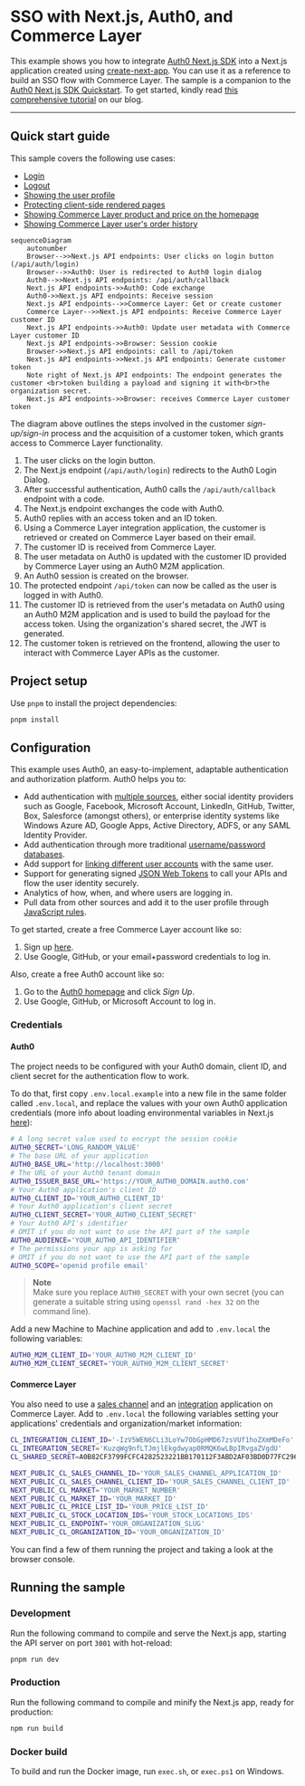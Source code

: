 # SSO with Next.js, Auth0, and Commerce Layer

This example shows you how to integrate [Auth0 Next.js SDK](https://github.com/auth0/nextjs-auth0) into a Next.js application created using [create-next-app](https://nextjs.org/docs/api-reference/create-next-app). You can use it as a reference to build an SSO flow with Commerce Layer. The sample is a companion to the [Auth0 Next.js SDK Quickstart](https://auth0.com/docs/quickstart/webapp/nextjs). To get started, kindly read [this comprehensive tutorial](https://commercelayer.io/blog/how-to-single-sign-on-with-nextjs-auth0-and-commerce-layer) on our blog.

---

## Quick start guide

This sample covers the following use cases:

- [Login](https://github.com/commercelayer/sample-nextjs-auth0-sso/blob/main/components/NavBar.jsx#L61-L67)
- [Logout](https://github.com/commercelayer/sample-nextjs-auth0-sso/blob/main/components/NavBar.jsx#L93-L95)
- [Showing the user profile](https://github.com/commercelayer/sample-nextjs-auth0-sso/blob/main/pages/profile.jsx)
- [Protecting client-side rendered pages](https://github.com/commercelayer/sample-nextjs-auth0-sso/blob/main/pages/profile.jsx#L43-L46)
- [Showing Commerce Layer product and price on the homepage](https://github.com/commercelayer/sample-nextjs-auth0-sso/blob/main/components/Content.jsx)
- [Showing Commerce Layer user's order history](https://github.com/commercelayer/sample-nextjs-auth0-sso/blob/main/pages/orders.jsx)

```mermaid
sequenceDiagram
    autonumber
    Browser-->>Next.js API endpoints: User clicks on login button (/api/auth/login)
    Browser-->>Auth0: User is redirected to Auth0 login dialog
    Auth0-->>Next.js API endpoints: /api/auth/callback
    Next.js API endpoints->>Auth0: Code exchange
    Auth0->>Next.js API endpoints: Receive session
    Next.js API endpoints-->>Commerce Layer: Get or create customer
    Commerce Layer-->>Next.js API endpoints: Receive Commerce Layer customer ID
    Next.js API endpoints->>Auth0: Update user metadata with Commerce Layer customer ID
    Next.js API endpoints->>Browser: Session cookie
    Browser->>Next.js API endpoints: call to /api/token
    Next.js API endpoints->>Next.js API endpoints: Generate customer token
    Note right of Next.js API endpoints: The endpoint generates the customer <br>token building a payload and signing it with<br>the organization secret.
    Next.js API endpoints->>Browser: receives Commerce Layer customer token
```

The diagram above outlines the steps involved in the customer *sign-up/sign-in* process and the acquisition of a customer token, which grants access to Commerce Layer functionality.

1. The user clicks on the login button.
2. The Next.js endpoint (`/api/auth/login`) redirects to the Auth0 Login Dialog.
3. After successful authentication, Auth0 calls the `/api/auth/callback` endpoint with a code.
4. The Next.js endpoint exchanges the code with Auth0.
5. Auth0 replies with an access token and an ID token.
6. Using a Commerce Layer integration application, the customer is retrieved or created on Commerce Layer based on their email.
7. The customer ID is received from Commerce Layer.
8. The user metadata on Auth0 is updated with the customer ID provided by Commerce Layer using an Auth0 M2M application.
9. An Auth0 session is created on the browser.
10. The protected endpoint `/api/token` can now be called as the user is logged in with Auth0.
11. The customer ID is retrieved from the user's metadata on Auth0 using an Auth0 M2M application and is used to build the payload for the access token. Using the organization's shared secret, the JWT is generated.
12. The customer token is retrieved on the frontend, allowing the user to interact with Commerce Layer APIs as the customer.

## Project setup

Use `pnpm` to install the project dependencies:

```bash
pnpm install
```

## Configuration

This example uses Auth0, an easy-to-implement, adaptable authentication and authorization platform. Auth0 helps you to:

- Add authentication with [multiple sources](https://auth0.com/docs/identityproviders), either social identity providers such as Google, Facebook, Microsoft Account, LinkedIn, GitHub, Twitter, Box, Salesforce (amongst others), or enterprise identity systems like Windows Azure AD, Google Apps, Active Directory, ADFS, or any SAML Identity Provider.
- Add authentication through more traditional [username/password databases](https://auth0.com/docs/connections/database/custom-db).
- Add support for [linking different user accounts](https://auth0.com/docs/users/user-account-linking) with the same user.
- Support for generating signed [JSON Web Tokens](https://auth0.com/docs/tokens/json-web-tokens) to call your APIs and flow the user identity securely.
- Analytics of how, when, and where users are logging in.
- Pull data from other sources and add it to the user profile through [JavaScript rules](https://auth0.com/docs/rules).

To get started, create a free Commerce Layer account like so:

1. Sign up [here](https://dashboard.commercelayer.io/sign_up).
2. Use Google, GitHub, or your email+password credentials to log in.

Also, create a free Auth0 account like so:

1. Go to the [Auth0 homepage](https://auth0.com) and click *Sign Up*.
2. Use Google, GitHub, or Microsoft Account to log in.

### Credentials

#### Auth0

The project needs to be configured with your Auth0 domain, client ID, and client secret for the authentication flow to work.

To do that, first copy `.env.local.example` into a new file in the same folder called `.env.local`, and replace the values with your own Auth0 application credentials (more info about loading environmental variables in Next.js [here](https://nextjs.org/docs/basic-features/environment-variables)):

```sh
# A long secret value used to encrypt the session cookie
AUTH0_SECRET='LONG_RANDOM_VALUE'
# The base URL of your application
AUTH0_BASE_URL='http://localhost:3000'
# The URL of your Auth0 tenant domain
AUTH0_ISSUER_BASE_URL='https://YOUR_AUTH0_DOMAIN.auth0.com'
# Your Auth0 application's client ID
AUTH0_CLIENT_ID='YOUR_AUTH0_CLIENT_ID'
# Your Auth0 application's client secret
AUTH0_CLIENT_SECRET='YOUR_AUTH0_CLIENT_SECRET'
# Your Auth0 API's identifier
# OMIT if you do not want to use the API part of the sample
AUTH0_AUDIENCE='YOUR_AUTH0_API_IDENTIFIER'
# The permissions your app is asking for
# OMIT if you do not want to use the API part of the sample
AUTH0_SCOPE='openid profile email'
```

> **Note**<br />
> Make sure you replace `AUTH0_SECRET` with your own secret (you can generate a suitable string using `openssl rand -hex 32` on the command line).

Add a new Machine to Machine application and add to `.env.local` the following variables:

```sh
AUTH0_M2M_CLIENT_ID='YOUR_AUTH0_M2M_CLIENT_ID'
AUTH0_M2M_CLIENT_SECRET='YOUR_AUTH0_M2M_CLIENT_SECRET'
```

#### Commerce Layer

You also need to use a [sales channel](https://docs.commercelayer.io/core/applications#sales-channel) and an [integration](https://docs.commercelayer.io/core/applications#integration) application on Commerce Layer. Add to `.env.local` the following variables setting your applications' credentials and organization/market information:

```sh
CL_INTEGRATION_CLIENT_ID='-IzV5WEN6CLi3LoYw7ObGpHMD67zsVUf1hoZXmMDeFo'
CL_INTEGRATION_SECRET='KuzqWg9nfLTJmjlEkgdwyap0RMQK6wLBpIRvgaZVgdU'
CL_SHARED_SECRET=A0B82CF3799FCFC4282523221BB170112F3ABD2AF03BD0D77FC296D6603746E8

NEXT_PUBLIC_CL_SALES_CHANNEL_ID='YOUR_SALES_CHANNEL_APPLICATION_ID'
NEXT_PUBLIC_CL_SALES_CHANNEL_CLIENT_ID='YOUR_SALES_CHANNEL_CLIENT_ID'
NEXT_PUBLIC_CL_MARKET='YOUR_MARKET_NUMBER'
NEXT_PUBLIC_CL_MARKET_ID='YOUR_MARKET_ID'
NEXT_PUBLIC_CL_PRICE_LIST_ID='YOUR_PRICE_LIST_ID'
NEXT_PUBLIC_CL_STOCK_LOCATION_IDS='YOUR_STOCK_LOCATIONS_IDS'
NEXT_PUBLIC_CL_ENDPOINT='YOUR_ORGANIZATION_SLUG'
NEXT_PUBLIC_CL_ORGANIZATION_ID='YOUR_ORGANIZATION_ID'
```

You can find a few of them running the project and taking a look at the browser console.

## Running the sample

### Development

Run the following command to compile and serve the Next.js app, starting the API server on port `3001` with hot-reload:

```bash
pnpm run dev
```

### Production

Run the following command to compile and minify the Next.js app, ready for production:

```bash
npm run build
```

### Docker build

To build and run the Docker image, run `exec.sh`, or `exec.ps1` on Windows.
